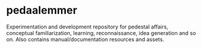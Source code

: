 pedaalemmer
===========

Experimentation and development repository for pedestal affairs, conceptual familiarization, learning, reconnaissance, idea generation and so on.  Also contains manual/documentation resources and assets.
